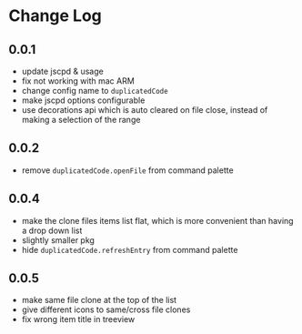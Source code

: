 # Change Log

## 0.0.1

- update jscpd & usage
- fix not working with mac ARM
- change config name to `duplicatedCode`
- make jscpd options configurable
- use decorations api which is auto cleared on file close, instead of making a selection of the range

## 0.0.2

- remove `duplicatedCode.openFile` from command palette

## 0.0.4

- make the clone files items list flat, which is more convenient than having a drop down list
- slightly smaller pkg
- hide `duplicatedCode.refreshEntry` from command palette

## 0.0.5

- make same file clone at the top of the list
- give different icons to same/cross file clones
- fix wrong item title in treeview

